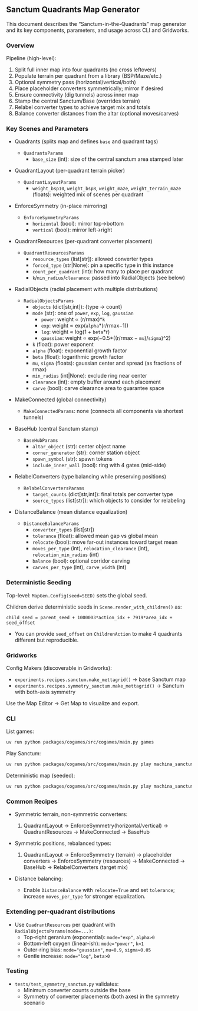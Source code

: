 ## Sanctum Quadrants Map Generator

This document describes the “Sanctum-in-the-Quadrants” map generator and its key components, parameters, and usage
across CLI and Gridworks.

### Overview

Pipeline (high-level):

1. Split full inner map into four quadrants (no cross leftovers)
2. Populate terrain per quadrant from a library (BSP/Maze/etc.)
3. Optional symmetry pass (horizontal/vertical/both)
4. Place placeholder converters symmetrically; mirror if desired
5. Ensure connectivity (dig tunnels) across inner map
6. Stamp the central Sanctum/Base (overrides terrain)
7. Relabel converter types to achieve target mix and totals
8. Balance converter distances from the altar (optional moves/carves)

### Key Scenes and Parameters

- Quadrants (splits map and defines `base` and quadrant tags)
  - `QuadrantsParams`
    - `base_size` (int): size of the central sanctum area stamped later

- QuadrantLayout (per-quadrant terrain picker)
  - `QuadrantLayoutParams`
    - `weight_bsp10`, `weight_bsp8`, `weight_maze`, `weight_terrain_maze` (floats): weighted mix of scenes per quadrant

- EnforceSymmetry (in-place mirroring)
  - `EnforceSymmetryParams`
    - `horizontal` (bool): mirror top→bottom
    - `vertical` (bool): mirror left→right

- QuadrantResources (per-quadrant converter placement)
  - `QuadrantResourcesParams`
    - `resource_types` (list[str]): allowed converter types
    - `forced_type` (str|None): pin a specific type in this instance
    - `count_per_quadrant` (int): how many to place per quadrant
    - `k`/`min_radius`/`clearance`: passed into RadialObjects (see below)

- RadialObjects (radial placement with multiple distributions)
  - `RadialObjectsParams`
    - `objects` (dict[str,int]): {type → count}
    - `mode` (str): one of `power`, `exp`, `log`, `gaussian`
      - `power`: weight ∝ (r/rmax)^`k`
      - `exp`: weight ∝ exp(`alpha`\*(r/rmax−1))
      - `log`: weight ∝ log(1 + `beta`\*r)
      - `gaussian`: weight ∝ exp(−0.5\*((r/rmax − `mu`)/`sigma`)^2)
    - `k` (float): power exponent
    - `alpha` (float): exponential growth factor
    - `beta` (float): logarithmic growth factor
    - `mu`, `sigma` (floats): gaussian center and spread (as fractions of rmax)
    - `min_radius` (int|None): exclude ring near center
    - `clearance` (int): empty buffer around each placement
    - `carve` (bool): carve clearance area to guarantee space

- MakeConnected (global connectivity)
  - `MakeConnectedParams`: none (connects all components via shortest tunnels)

- BaseHub (central Sanctum stamp)
  - `BaseHubParams`
    - `altar_object` (str): center object name
    - `corner_generator` (str): corner station object
    - `spawn_symbol` (str): spawn tokens
    - `include_inner_wall` (bool): ring with 4 gates (mid-side)

- RelabelConverters (type balancing while preserving positions)
  - `RelabelConvertersParams`
    - `target_counts` (dict[str,int]): final totals per converter type
    - `source_types` (list[str]): which objects to consider for relabeling

- DistanceBalance (mean distance equalization)
  - `DistanceBalanceParams`
    - `converter_types` (list[str])
    - `tolerance` (float): allowed mean gap vs global mean
    - `relocate` (bool): move far-out instances toward target mean
    - `moves_per_type` (int), `relocation_clearance` (int), `relocation_min_radius` (int)
    - `balance` (bool): optional corridor carving
    - `carves_per_type` (int), `carve_width` (int)

### Deterministic Seeding

Top-level: `MapGen.Config(seed=SEED)` sets the global seed.

Children derive deterministic seeds in `Scene.render_with_children()` as:

`child_seed = parent_seed + 1000003*action_idx + 7919*area_idx + seed_offset`

- You can provide `seed_offset` on `ChildrenAction` to make 4 quadrants different but reproducible.

### Gridworks

Config Makers (discoverable in Gridworks):

- `experiments.recipes.sanctum.make_mettagrid()` → base Sanctum map
- `experiments.recipes.symmetry_sanctum.make_mettagrid()` → Sanctum with both-axis symmetry

Use the Map Editor → Get Map to visualize and export.

### CLI

List games:

```bash
uv run python packages/cogames/src/cogames/main.py games
```

Play Sanctum:

```bash
uv run python packages/cogames/src/cogames/main.py play machina_sanctum --steps 200 --interactive 0
```

Deterministic map (seeded):

```bash
uv run python packages/cogames/src/cogames/main.py play machina_sanctum --steps 200 --interactive 0 --seed 123
```

### Common Recipes

- Symmetric terrain, non-symmetric converters:
  1. QuadrantLayout → EnforceSymmetry(horizontal/vertical) → QuadrantResources → MakeConnected → BaseHub

- Symmetric positions, rebalanced types:
  1. QuadrantLayout → EnforceSymmetry (terrain) → placeholder converters → EnforceSymmetry (resources) → MakeConnected →
     BaseHub → RelabelConverters (target mix)

- Distance balancing:
  - Enable `DistanceBalance` with `relocate=True` and set `tolerance`; increase `moves_per_type` for stronger
    equalization.

### Extending per-quadrant distributions

- Use `QuadrantResources` per quadrant with `RadialObjectsParams(mode=...)`:
  - Top-right geranium (exponential): `mode="exp"`, `alpha>0`
  - Bottom-left oxygen (linear-ish): `mode="power"`, `k≈1`
  - Outer-ring bias: `mode="gaussian"`, `mu≈0.9`, `sigma≈0.05`
  - Gentle increase: `mode="log"`, `beta>0`

### Testing

- `tests/test_symmetry_sanctum.py` validates:
  - Minimum converter counts outside the base
  - Symmetry of converter placements (both axes) in the symmetry scenario
